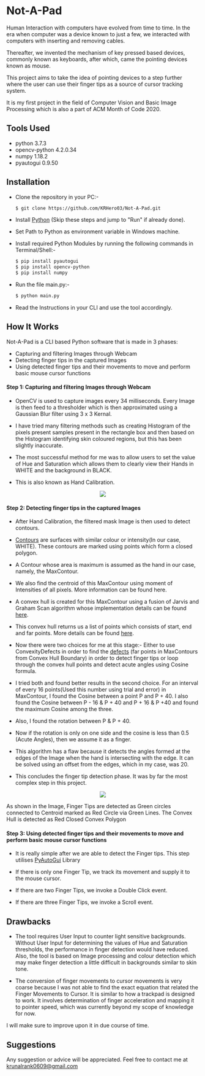 # Not-A-Pad

Human Interaction with computers have evolved from time to time. In the era when computer was a device known to just a few, we interacted with computers with inserting and removing cables. 

Thereafter, we invented the mechanism of key pressed based devices, commonly known as keyboards, after which, came the pointing devices known as mouse.

This project aims to take the idea of pointing devices to a step further where the user can use their finger tips as a source of cursor tracking system.

It is my first project in the field of Computer Vision and Basic Image Processing which is also a part of ACM Month of Code 2020.

## Tools Used
 - python 3.7.3
 - opencv-python 4.2.0.34
 - numpy 1.18.2
 - pyautogui 0.9.50

## Installation

 - Clone the repository in your PC:-
    ```sh
    $ git clone https://github.com/KRHero03/Not-A-Pad.git
    ```
    
 - Install [Python][PythonURL] (Skip these steps and jump to "Run" if already done). 
 - Set Path to Python as environment variable in Windows machine.
 - Install required Python Modules by running the following commands in Terminal/Shell:-
    ```sh
    $ pip install pyautogui
    $ pip install opencv-python
    $ pip install numpy
    ```
 - Run the file main.py:-
    ```sh
    $ python main.py
    ```
 - Read the Instructions in your CLI and use the tool accordingly.

## How It Works
Not-A-Pad is a CLI based Python software that is made in 3 phases:
 - Capturing and filtering Images through Webcam
 - Detecting finger tips in the captured Images
 - Using detected finger tips and their movements to move and perform basic mouse cursor functions

#### Step 1: Capturing and filtering Images through Webcam
 - OpenCV is used to capture images every 34 milliseconds. Every Image is then feed to a thresholder which is then approximated using a Gaussian Blur filter using 3 x 3 Kernal. 

 - I have tried many filtering methods such as creating Histogram of the pixels present samples present in the rectangle box and then based on the Histogram identifying skin coloured regions, but this has been slightly inaccurate.
 - The most successful method for me was to allow users to set the value of Hue and Saturation which allows them to clearly view their Hands in WHITE and the background in BLACK.
 - This is also known as Hand Calibration.

<p align="center"><image src="Images/1.png"></p>

#### Step 2: Detecting finger tips in the captured Images

 - After Hand Calibration, the filtered mask Image is then used to detect contours.
 
 - [Contours][ContourOpenCV] are surfaces with similar colour or intensity(In our case, WHITE). These contours are marked using points which form a closed polygon.
 - A Contour whose area is maximum is assumed as the hand in our case, namely, the MaxContour.
 - We also find the centroid of this MaxContour using moment of Intensities of all pixels. More information can be found here.
 - A convex hull is created for this MaxContour using a fusion of Jarvis and Graham Scan algorithm whose implementation details can be found [here][ConvexHull]. 
 - This convex hull returns us a list of points which consists of start, end and far points. More details can be found [here][ConvexHullOpenCV].
 - Now there were two choices for me at this stage:- Either to use ConvexityDefects in order to find the [defects][DefectsOpenCV] (far points in MaxContours from Convex Hull Boundary) in order to detect finger tips or loop through the convex hull points and detect acute angles using Cosine formula.
 - I tried both and found better results in the second choice. For an interval of every 16 points(Used this number using trial and error) in MaxContour, I found the Cosine between a point P and P + 40. I also found the Cosine between  P - 16 & P + 40 and P + 16 & P +40 and found the maximum Cosine among the three.
 - Also, I found the rotation between P & P + 40. 
 - Now if the rotation is only on one side and the cosine is less than 0.5 (Acute Angles), then we assume it as a finger. 
 - This algorithm has a flaw because it detects the angles formed at the edges of the Image when the hand is intersecting with the edge. It can be solved using an offset from the edges, which in my case, was 20.
 - This concludes the finger tip detection phase. It was by far the most complex step in this project.

<p align="center"><image src="Images/2.png"></p>

As shown in the Image, Finger Tips are detected as Green circles connected to Centroid marked as Red Circle via Green Lines. The Convex Hull is detected as Red Closed Convex Polygon

#### Step 3: Using detected finger tips and their movements to move and perform basic mouse cursor functions

 - It is really simple after we are able to detect the Finger tips. This step utilises [PyAutoGui][Pyautogui] Library

 - If there is only one Finger Tip, we track its movement and supply it to the mouse cursor.
 - If there are two Finger Tips, we invoke a Double Click event.
 - If there are three Finger Tips, we invoke a Scroll event.


## Drawbacks

 - The tool requires User Input to counter light sensitive backgrounds. Without User Input for determining the values of Hue and Saturation thresholds, the performance in finger detection would have reduced. Also, the tool is based on Image processing and colour detection which may make finger detection a little difficult in backgrounds similar to skin tone.
 
 - The conversion of finger movements to cursor movements is very coarse because I was not able to find the exact equation that related the Finger Movements to Cursor. It is similar to how a trackpad is designed to work. It involves determination of finger acceleration and mapping it to pointer speed, which was currently beyond my scope of knowledge for now. 

I will make sure to improve upon it in due course of time.
 
## Suggestions

Any suggestion or advice will be appreciated. 
Feel free to contact me at krunalrank0609@gmail.com



[//]: # (These are reference links used in the body of this note and get stripped out when the markdown processor does its job. There is no need to format nicely because it shouldn't be seen. Thanks SO - http://stackoverflow.com/questions/4823468/store-comments-in-markdown-syntax)

[PythonURL]: <https://www.python.org/>
[ConvexHull]: <https://www.geeksforgeeks.org/convex-hull-set-1-jarviss-algorithm-or-wrapping/>
[ConvexHullOpenCV]: <https://docs.opencv.org/3.4/d7/d1d/tutorial_hull.html>
[DefectsOpenCV]: <https://docs.opencv.org/2.4/modules/imgproc/doc/structural_analysis_and_shape_descriptors.html>
[MomentOpenCV]: <https://docs.opencv.org/2.4/modules/imgproc/doc/structural_analysis_and_shape_descriptors.html?highlight=moments#moments>
[ContourOpenCV]: <https://docs.opencv.org/3.4/d4/d73/tutorial_py_contours_begin.html>
[Pyautogui]: <https://pypi.org/project/PyAutoGUI/>


